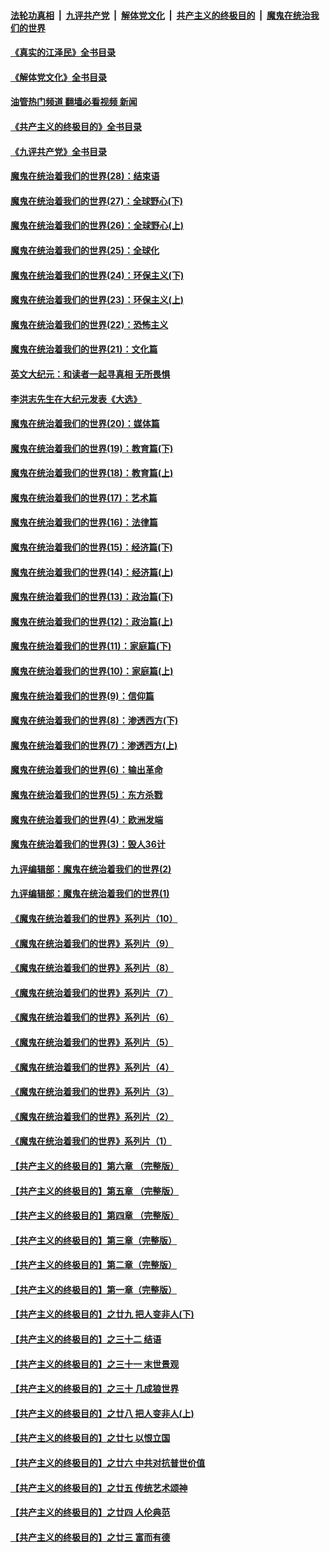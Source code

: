 ####  [法轮功真相](../../../../basic/blob/master/README.md?t=09122001) &nbsp;|&nbsp; [九评共产党](../../../../9ping.md/blob/master/README.md?t=09122001) &nbsp;|&nbsp; [解体党文化](../../../../jtdwh.md/blob/master/README.md?t=09122001)  &nbsp;|&nbsp; [共产主义的终极目的](../../../../gczydzjmd.md/blob/master/README.md?t=09122001) &nbsp;|&nbsp; [魔鬼在统治我们的世界](../../../../mgztzwmdsj.md/blob/master/README.md?t=09122001) 

#### [《真实的江泽民》全书目录](../pages/nsc422/n13721399.md?t=09122001) 

#### [《解体党文化》全书目录](../pages/nsc422/n13721157.md?t=09122001) 

#### [油管热门频道 翻墙必看视频 新闻](http://45.76.130.85:81/youtube.html?09122001)

#### [《共产主义的终极目的》全书目录](../pages/nsc422/n13721048.md?t=09122001) 

#### [《九评共产党》全书目录](../pages/nsc422/n13708085.md?t=09122001) 

#### [魔鬼在统治着我们的世界(28)：结束语](../pages/nsc422/n10936246.md?t=09122001) 

#### [魔鬼在统治着我们的世界(27)：全球野心(下)](../pages/nsc422/n10928319.md?t=09122001) 

#### [魔鬼在统治着我们的世界(26)：全球野心(上)](../pages/nsc422/n10900318.md?t=09122001) 

#### [魔鬼在统治着我们的世界(25)：全球化](../pages/nsc422/n10788205.md?t=09122001) 

#### [魔鬼在统治着我们的世界(24)：环保主义(下)](../pages/nsc422/n10695307.md?t=09122001) 

#### [魔鬼在统治着我们的世界(23)：环保主义(上)](../pages/nsc422/n10688613.md?t=09122001) 

#### [魔鬼在统治着我们的世界(22)：恐怖主义](../pages/nsc422/n10614727.md?t=09122001) 

#### [魔鬼在统治着我们的世界(21)：文化篇](../pages/nsc422/n10597706.md?t=09122001) 

#### [英文大纪元：和读者一起寻真相 无所畏惧](../pages/nsc422/n12542027.md?t=09122001) 

#### [李洪志先生在大纪元发表《大选》](../pages/nsc422/n12534746.md?t=09122001) 

#### [魔鬼在统治着我们的世界(20)：媒体篇](../pages/nsc422/n10586579.md?t=09122001) 

#### [魔鬼在统治着我们的世界(19)：教育篇(下)](../pages/nsc422/n10564808.md?t=09122001) 

#### [魔鬼在统治着我们的世界(18)：教育篇(上)](../pages/nsc422/n10526970.md?t=09122001) 

#### [魔鬼在统治着我们的世界(17)：艺术篇](../pages/nsc422/n10499093.md?t=09122001) 

#### [魔鬼在统治着我们的世界(16)：法律篇](../pages/nsc422/n10485969.md?t=09122001) 

#### [魔鬼在统治着我们的世界(15)：经济篇(下)](../pages/nsc422/n10469975.md?t=09122001) 

#### [魔鬼在统治着我们的世界(14)：经济篇(上)](../pages/nsc422/n10457370.md?t=09122001) 

#### [魔鬼在统治着我们的世界(13)：政治篇(下)](../pages/nsc422/n10448270.md?t=09122001) 

#### [魔鬼在统治着我们的世界(12)：政治篇(上)](../pages/nsc422/n10444576.md?t=09122001) 

#### [魔鬼在统治着我们的世界(11)：家庭篇(下)](../pages/nsc422/n10440961.md?t=09122001) 

#### [魔鬼在统治着我们的世界(10)：家庭篇(上)](../pages/nsc422/n10435448.md?t=09122001) 

#### [魔鬼在统治着我们的世界(9)：信仰篇](../pages/nsc422/n10432159.md?t=09122001) 

#### [魔鬼在统治着我们的世界(8)：渗透西方(下)](../pages/nsc422/n10429603.md?t=09122001) 

#### [魔鬼在统治着我们的世界(7)：渗透西方(上)](../pages/nsc422/n10426013.md?t=09122001) 

#### [魔鬼在统治着我们的世界(6)：输出革命](../pages/nsc422/n10421536.md?t=09122001) 

#### [魔鬼在统治着我们的世界(5)：东方杀戮](../pages/nsc422/n10417707.md?t=09122001) 

#### [魔鬼在统治着我们的世界(4)：欧洲发端](../pages/nsc422/n10414890.md?t=09122001) 

#### [魔鬼在统治着我们的世界(3)：毁人36计](../pages/nsc422/n10411583.md?t=09122001) 

#### [九评编辑部：魔鬼在统治着我们的世界(2)](../pages/nsc422/n10410036.md?t=09122001) 

#### [九评编辑部：魔鬼在统治着我们的世界(1)](../pages/nsc422/n10406825.md?t=09122001) 

#### [《魔鬼在统治着我们的世界》系列片（10）](../pages/nsc422/n12292670.md?t=09122001) 

#### [《魔鬼在统治着我们的世界》系列片（9）](../pages/nsc422/n12290859.md?t=09122001) 

#### [《魔鬼在统治着我们的世界》系列片（8）](../pages/nsc422/n12287445.md?t=09122001) 

#### [《魔鬼在统治着我们的世界》系列片（7）](../pages/nsc422/n12283425.md?t=09122001) 

#### [《魔鬼在统治着我们的世界》系列片（6）](../pages/nsc422/n12282314.md?t=09122001) 

#### [《魔鬼在统治着我们的世界》系列片（5）](../pages/nsc422/n12281419.md?t=09122001) 

#### [《魔鬼在统治着我们的世界》系列片（4）](../pages/nsc422/n12274024.md?t=09122001) 

#### [《魔鬼在统治着我们的世界》系列片（3）](../pages/nsc422/n12271322.md?t=09122001) 

#### [《魔鬼在统治着我们的世界》系列片（2）](../pages/nsc422/n12269049.md?t=09122001) 

#### [《魔鬼在统治着我们的世界》系列片（1）](../pages/nsc422/n12267575.md?t=09122001) 

#### [【共产主义的终极目的】第六章 （完整版）](../pages/nsc422/n11428913.md?t=09122001) 

#### [【共产主义的终极目的】第五章 （完整版）](../pages/nsc422/n11428912.md?t=09122001) 

#### [【共产主义的终极目的】第四章 （完整版）](../pages/nsc422/n11428907.md?t=09122001) 

#### [【共产主义的终极目的】第三章（完整版）](../pages/nsc422/n11428848.md?t=09122001) 

#### [【共产主义的终极目的】第二章（完整版）](../pages/nsc422/n11428831.md?t=09122001) 

#### [【共产主义的终极目的】第一章（完整版）](../pages/nsc422/n11417651.md?t=09122001) 

#### [【共产主义的终极目的】之廿九 把人变非人(下)](../pages/nsc422/n11344140.md?t=09122001) 

#### [【共产主义的终极目的】之三十二 结语](../pages/nsc422/n11360535.md?t=09122001) 

#### [【共产主义的终极目的】之三十一 末世景观](../pages/nsc422/n11351129.md?t=09122001) 

#### [【共产主义的终极目的】之三十 几成狼世界](../pages/nsc422/n11348280.md?t=09122001) 

#### [【共产主义的终极目的】之廿八 把人变非人(上)](../pages/nsc422/n11340492.md?t=09122001) 

#### [【共产主义的终极目的】之廿七 以恨立国](../pages/nsc422/n11336944.md?t=09122001) 

#### [【共产主义的终极目的】之廿六 中共对抗普世价值](../pages/nsc422/n11324785.md?t=09122001) 

#### [【共产主义的终极目的】之廿五 传统艺术颂神](../pages/nsc422/n11296396.md?t=09122001) 

#### [【共产主义的终极目的】之廿四 人伦典范](../pages/nsc422/n11296397.md?t=09122001) 

#### [【共产主义的终极目的】之廿三 富而有德](../pages/nsc422/n11283598.md?t=09122001) 

<img src='http://gfw-breaker.win/goodnews/indexes/nsc422.md' width='0px' height='0px'/>
